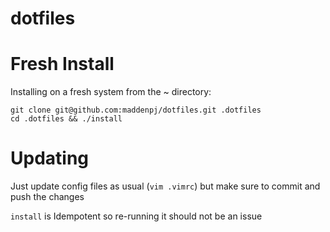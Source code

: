 # dotfiles


# Fresh Install

Installing on a fresh system from the ~ directory:

```shell
git clone git@github.com:maddenpj/dotfiles.git .dotfiles
cd .dotfiles && ./install
```

# Updating

Just update config files as usual (`vim .vimrc`) but make sure to commit and push the changes

`install` is Idempotent so re-running it should not be an issue



